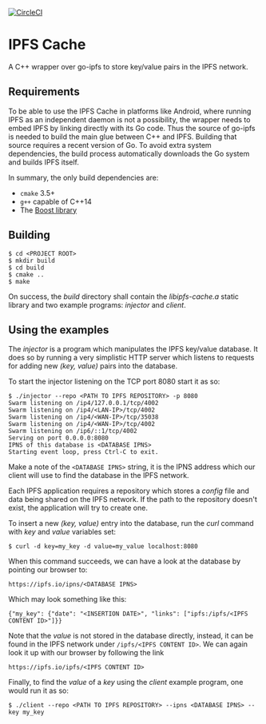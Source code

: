 [![CircleCI](https://circleci.com/gh/equalitie/ipfs-cache/tree/master.svg?style=shield)](https://circleci.com/gh/equalitie/ipfs-cache/tree/master)

# IPFS Cache

A C++ wrapper over go-ipfs to store key/value pairs in the IPFS network.

## Requirements

To be able to use the IPFS Cache in platforms like Android, where running IPFS as an
independent daemon is not a possibility, the wrapper needs to embed IPFS by linking
directly with its Go code.  Thus the source of go-ipfs is needed to build the main
glue between C++ and IPFS.  Building that source requires a recent version of Go.  To
avoid extra system dependencies, the build process automatically downloads the Go
system and builds IPFS itself.

In summary, the only build dependencies are:

* `cmake` 3.5+
* `g++` capable of C++14
* The [Boost library](http://www.boost.org/)

## Building

```
$ cd <PROJECT ROOT>
$ mkdir build
$ cd build
$ cmake ..
$ make
```

On success, the _build_ directory shall contain the _libipfs-cache.a_ static library
and two example programs: _injector_ and _client_.

## Using the examples

The _injector_ is a program which manipulates the IPFS key/value database. It does so
by running a very simplistic HTTP server which listens to requests for adding
new _(key, value)_ pairs into the database.

To start the injector listening on the TCP port 8080 start it as so:

```
$ ./injector --repo <PATH TO IPFS REPOSITORY> -p 8080
Swarm listening on /ip4/127.0.0.1/tcp/4002
Swarm listening on /ip4/<LAN-IP>/tcp/4002
Swarm listening on /ip4/<WAN-IP>/tcp/35038
Swarm listening on /ip4/<WAN-IP>/tcp/4002
Swarm listening on /ip6/::1/tcp/4002
Serving on port 0.0.0.0:8080
IPNS of this database is <DATABASE IPNS>
Starting event loop, press Ctrl-C to exit.
```

Make a note of the `<DATABASE IPNS>` string, it is the IPNS address which our
client will use to find the database in the IPFS network.

Each IPFS application requires a repository which stores a _config_ file and
data being shared on the IPFS network. If the path to the repository doesn't
exist, the application will try to create one.

To insert a new _(key, value)_ entry into the database, run the _curl_ command
with _key_ and _value_ variables set:

```
$ curl -d key=my_key -d value=my_value localhost:8080
```

When this command succeeds, we can have a look at the database by pointing our
browser to:

```
https://ipfs.io/ipns/<DATABASE IPNS>
```

Which may look something like this:

```
{"my_key": {"date": "<INSERTION DATE>", "links": ["ipfs:/ipfs/<IPFS CONTENT ID>"]}}
```

Note that the _value_ is not stored in the database directly, instead, it can be found
in the IPFS network under `/ipfs/<IPFS CONTENT ID>`. We can again look it up with our
browser by following the link

```
https://ipfs.io/ipfs/<IPFS CONTENT ID>
```

Finally, to find the _value_ of a _key_ using the _client_ example program, one would
run it as so:

```
$ ./client --repo <PATH TO IPFS REPOSITORY> --ipns <DATABASE IPNS> --key my_key
```
